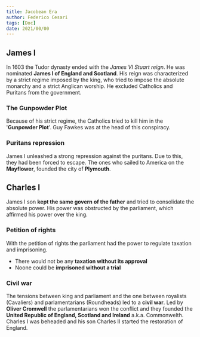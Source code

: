 ```yaml
---
title: Jacobean Era
author: Federico Cesari 
tags: [Doc]
date: 2021/00/00
---
```


## James I
In 1603 the Tudor dynasty ended with the *James VI Stuart reign*. He was nominated **James I of England and Scotland**. His reign was characterized by a strict regime imposed by the king, who tried to impose the absolute monarchy and a strict Anglican worship. He excluded Catholics and Puritans from the government.

### The Gunpowder Plot
Because of his strict regime, the Catholics tried to kill him in the '**Gunpowder Plot**'. Guy Fawkes was at the head of this conspiracy.

### Puritans repression
James I unleashed a strong repression against the puritans. Due to this, they had been forced to escape. The ones who sailed to America on the **Mayflower**, founded the city of **Plymouth**.

## Charles I
James I son **kept the same govern of the father** and tried to consolidate the absolute power. His power was obstructed by the parliament, which affirmed his power over the king.

### Petition of rights
With the petition of rights the parliament had the power to regulate taxation and imprisoning. 
- There would not be any **taxation without its approval**
- Noone could be **imprisoned without a trial**

### Civil war
The tensions between king and parliament and the one between royalists (Cavaliers) and parlamentarians (Roundheads) led to a **civil war**.
Led by **Oliver Cromwell** the parlamentarians won the conflict and they founded the **United Republic of England, Scotland and Ireland** a.k.a. Commonwelth.
Charles I was beheaded and his son Charles II started the restoration of England.